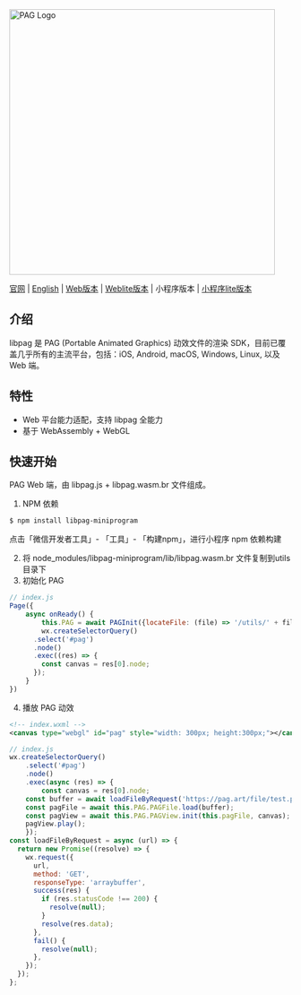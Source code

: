 <img src="https://pag.art/img/readme/logo.png" alt="PAG Logo" width="474"/>

[官网](https://pag.art) | [English](../README.md) | [Web版本](../README.zh_CN.md) | [Weblite版本](../lite) | 小程序版本 | [小程序lite版本](../lite/wechat)

## 介绍

libpag 是 PAG (Portable Animated Graphics) 动效文件的渲染 SDK，目前已覆盖几乎所有的主流平台，包括：iOS, Android, macOS,
Windows, Linux, 以及 Web 端。

## 特性

- Web 平台能力适配，支持 libpag 全能力
- 基于 WebAssembly + WebGL

## 快速开始

PAG Web 端，由 libpag.js + libpag.wasm.br 文件组成。

1. NPM 依赖

``` bash
$ npm install libpag-miniprogram
```

点击「微信开发者工具」- 「工具」- 「构建npm」，进行小程序 npm 依赖构建

2. 将 node_modules/libpag-miniprogram/lib/libpag.wasm.br 文件复制到utils目录下
3. 初始化 PAG

``` javascript
// index.js
Page({
	async onReady() {
		this.PAG = await PAGInit({locateFile: (file) => '/utils/' + file});
		wx.createSelectorQuery()
      .select('#pag')
      .node()
      .exec((res) => {
        const canvas = res[0].node;
      });
	}
})
```

4. 播放 PAG 动效
```xml
<!-- index.wxml -->
<canvas type="webgl" id="pag" style="width: 300px; height:300px;"></canvas>
```

``` javascript
// index.js
wx.createSelectorQuery()
	.select('#pag')
	.node()
	.exec(async (res) => {
		const canvas = res[0].node;
  	const buffer = await loadFileByRequest('https://pag.art/file/test.pag');
  	const pagFile = await this.PAG.PAGFile.load(buffer);
  	const pagView = await this.PAG.PAGView.init(this.pagFile, canvas);
  	pagView.play();
	});
const loadFileByRequest = async (url) => {
  return new Promise((resolve) => {
    wx.request({
      url,
      method: 'GET',
      responseType: 'arraybuffer',
      success(res) {
        if (res.statusCode !== 200) {
          resolve(null);
        }
        resolve(res.data);
      },
      fail() {
        resolve(null);
      },
    });
  });
};
```